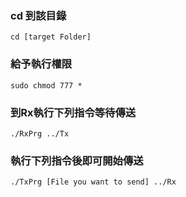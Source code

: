 ### cd 到該目錄
```
cd [target Folder]
```
### 給予執行權限
```
sudo chmod 777 *
```

### 到Rx執行下列指令等待傳送
```
./RxPrg ../Tx
```

### 執行下列指令後即可開始傳送
```
./TxPrg [File you want to send] ../Rx
```
